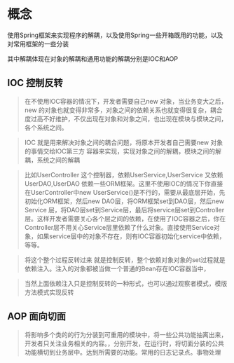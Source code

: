 # 概念

使用Spring框架来实现程序的解耦，以及使用Spring一些开箱既用的功能，以及对常用框架的一些分装

其中解耦体现在对象的解耦和通用功能的解耦分别是IOC和AOP


## IOC 控制反转
> 在不使用IOC容器的情况下，开发者需要自己new 对象，当业务变大之后，new 的对象也就变得非常多，对象之间的依赖关系也就变得很复杂，耦合度过高不好维护，不仅出现在对象和对象之间，也出现在模块与模块之间，各个系统之间。

> IOC 就是用来解决对象之间的耦合问题，将原本开发者自己需要new 对象的事情交给IOC第三方 容器来实现，实现对象之间的解耦，模块之间的解耦，系统之间的解耦

> 比如UserController 这个控制器，依赖UserService,UserService 又依赖UserDAO,UserDAO 依赖一些ORM框架。这里不使用IOC的情况下你直接在UserController中new UserService()是不行的，需要从最底层开始，先初始化ORM框架，然后new DAO层，将ORM框架set到DAO层，然后new Service 层，将DAO层set到Service层，最后将service层set到Controller层。这样开发者需要关心各个层之间的依赖，在使用了IOC容器之后，你在Controller层不用关心Service层里依赖了什么对象。直接使用Service对象，如果service层中的对象不存在，则有IOC容器初始化service中依赖，等等。

> 将这个整个过程反转过来 就是控制反转，整个依赖对象对象的set过程就是依赖注入。注入的对象都被当做一个普通的Bean存在IOC容器当中，

> 当然上面依赖注入只是控制反转的一种形式，也可以通过观察者模式，模版方法模式实现反转


## AOP 面向切面
> 将影响多个类的的行为分装到可重用的模块中，将一些公共功能抽离出来，开发者只关注业务相关的内容。，分别开发，在运行时，将切面分装的公共功能横切到业务层中。达到所需要的功能。常用的日志记录点。事物处理